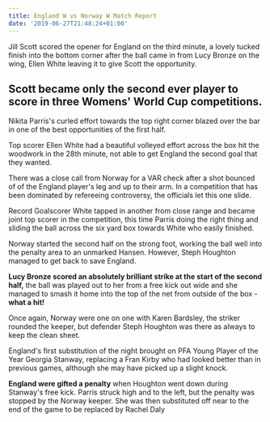 ```yaml
---
title: England W vs Norway W Match Report
date: '2019-06-27T21:48:24+01:00'
---
```

Jill Scott scored the opener for England on the third minute, a lovely tucked finish into the bottom corner after the ball came in from Lucy Bronze on the wing, Ellen White leaving it to give Scott the opportunity.

## Scott became only the second ever player to score in three Womens' World Cup competitions.

Nikita Parris's curled effort towards the top right corner blazed over the bar in one of the best opportunities of the first half.

Top scorer Ellen White had a beautiful volleyed effort across the box hit the woodwork in the 28th minute, not able to get England the second goal that they wanted.

There was a close call from Norway for a VAR check after a shot bounced of of the England player's leg and up to their arm. In a competition that has been dominated by refereeing controversy, the officials let this one slide.

Record Goalscorer White tapped in another from close range and became joint top scorer in the competition, this time Parris doing the right thing and sliding the ball across the six yard box towards White who easily finished.

Norway started the second half on the strong foot, working the ball well into the penalty area to an unmarked Hansen. However, Steph Houghton managed to get back to save England.

**Lucy Bronze scored an absolutely brilliant strike at the start of the second half,** the ball was played out to her from a free kick out wide and she managed to smash it home into the top of the net from outside of the box - **what a hit!**

Once again, Norway were one on one with Karen Bardsley, the striker rounded the keeper, but defender Steph Houghton was there as always to keep the clean sheet.

England's first substitution of the night brought on PFA Young Player of the Year Georgia Stanway, replacing a Fran Kirby who had looked better than in previous games, although she may have picked up a slight knock.

**England were gifted a penalty** when Houghton went down during Stanway's free kick. Parris struck high and to the left, but the penalty was stopped by the Norway keeper. She was then substituted off near to the end of the game to be replaced by Rachel Daly
